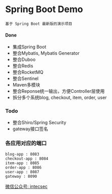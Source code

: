 #  Spring Boot Demo

```
基于 Spring Boot 最新版的演示项目
```

#### Done
- 集成Spring Boot
- 整合Mybatis, Mybatis Generator
- 整合Duboo
- 整合Redis
- 整合RocketMQ
- 整合Sentinel
- Maven多模块
- 整合Reponse统一输出，方便Controller层使用
- 拆分多个系统blog, checkout, item, order, user

### Todo
- 整合Shiro/Spring Security
- gateway接口签名

### 各应用对应的端口
```
blog-app : 8083
checkout-app : 8084
item-app : 8085
order-app : 8086
user-app : 8087
gateway : 8090
```

[微信公众号: intecsec](http://www.intecsec.com)
